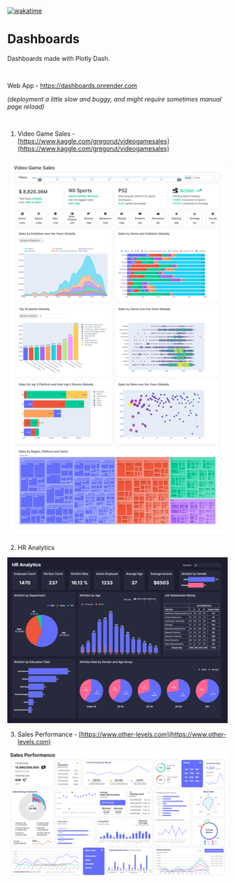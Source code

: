 [![wakatime](https://wakatime.com/badge/user/ec8c97a0-e0e3-4763-a6b4-374bde6dcd04/project/32e890a9-fbda-44d7-8305-cc6c680a52f5.svg?style=for-the-badge)](https://wakatime.com/badge/user/ec8c97a0-e0e3-4763-a6b4-374bde6dcd04/project/32e890a9-fbda-44d7-8305-cc6c680a52f5)

# Dashboards

Dashboards made with Plotly Dash.

<br>

Web App - https://dashboards.onrender.com

*(deployment a little slow and buggy, and might require sometimes manual page reload)*

<br>

1. Video Game Sales - [https://www.kaggle.com/gregorut/videogamesales](https://www.kaggle.com/gregorut/videogamesales)

![vh](assets/previews/vg.png)

2. HR Analytics

![hr](assets/previews/hr.png)

3. Sales Performance - [https://www.other-levels.com](https://www.other-levels.com)

![sp](assets/previews/sp.png)
